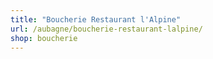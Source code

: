 ```yaml
---
title: "Boucherie Restaurant l'Alpine"
url: /aubagne/boucherie-restaurant-lalpine/
shop: boucherie
---
```

